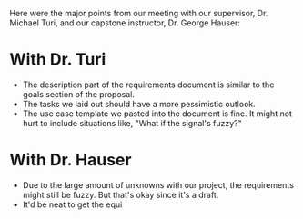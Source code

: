 <!-- 
.. title: Requirements Document Meeting Logs
.. slug: requirements-document-meeting-logs
.. date: 2014-10-15 12:33:01 UTC-07:00
.. tags: faculty meeting,tech docs,requirements,proposal to requirements
.. link: 
.. description: 
.. type: text
-->

Here were the major points from our meeting with our supervisor, Dr. Michael Turi, and our capstone instructor, Dr. George Hauser:

# With Dr. Turi
* The description part of the requirements document is similar to the goals section of the proposal.
* The tasks we laid out should have a more pessimistic outlook.
* The use case template we pasted into the document is fine. It might not hurt to include situations like, "What if the signal's fuzzy?"

# With Dr. Hauser
* Due to the large amount of unknowns with our project, the requirements might still be fuzzy. But that's okay since it's a draft.
* It'd be neat to get the equi
